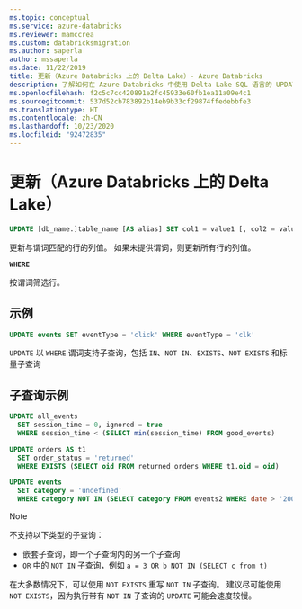 ```yaml
---
ms.topic: conceptual
ms.service: azure-databricks
ms.reviewer: mamccrea
ms.custom: databricksmigration
ms.author: saperla
author: mssaperla
ms.date: 11/22/2019
title: 更新（Azure Databricks 上的 Delta Lake）- Azure Databricks
description: 了解如何在 Azure Databricks 中使用 Delta Lake SQL 语言的 UPDATE（表）语法。
ms.openlocfilehash: f2c5c7cc420891e2fc45933e60fb1ea11a09e4c1
ms.sourcegitcommit: 537d52cb783892b14eb9b33cf29874ffedebbfe3
ms.translationtype: HT
ms.contentlocale: zh-CN
ms.lasthandoff: 10/23/2020
ms.locfileid: "92472835"
---
```

# <a name="update--delta-lake-on-azure-databricks"></a>更新（Azure Databricks 上的 Delta Lake）

```sql
UPDATE [db_name.]table_name [AS alias] SET col1 = value1 [, col2 = value2 ...] [WHERE predicate]
```

更新与谓词匹配的行的列值。 如果未提供谓词，则更新所有行的列值。

**`WHERE`**

按谓词筛选行。

## <a name="example"></a>示例

```sql
UPDATE events SET eventType = 'click' WHERE eventType = 'clk'
```

`UPDATE` 以 `WHERE` 谓词支持子查询，包括 `IN`、`NOT IN`、`EXISTS`、`NOT EXISTS` 和标量子查询

## <a name="subquery-examples"></a>子查询示例

```sql
UPDATE all_events
  SET session_time = 0, ignored = true
  WHERE session_time < (SELECT min(session_time) FROM good_events)

UPDATE orders AS t1
  SET order_status = 'returned'
  WHERE EXISTS (SELECT oid FROM returned_orders WHERE t1.oid = oid)

UPDATE events
  SET category = 'undefined'
  WHERE category NOT IN (SELECT category FROM events2 WHERE date > '2001-01-01')
```

> [!NOTE]
>
> 不支持以下类型的子查询：
>
> * 嵌套子查询，即一个子查询内的另一个子查询
> * `OR` 中的 `NOT IN` 子查询，例如 `a = 3 OR b NOT IN (SELECT c from t)`
>
> 在大多数情况下，可以使用 `NOT EXISTS` 重写 `NOT IN` 子查询。 建议尽可能使用 `NOT EXISTS`，因为执行带有 `NOT IN` 子查询的 `UPDATE` 可能会速度较慢。